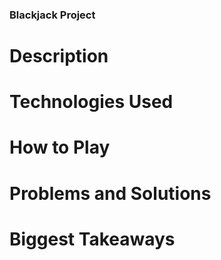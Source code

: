 ### Blackjack Project

# Description

# Technologies Used

# How to Play

# Problems and Solutions

# Biggest Takeaways
